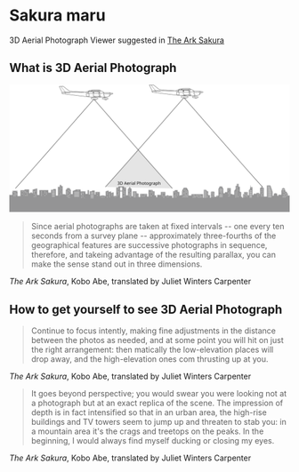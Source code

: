 <link rel="stylesheet" href="./media/readme.css">

# Sakura maru

3D Aerial Photograph Viewer suggested in [The Ark Sakura](https://en.wikipedia.org/wiki/The_Ark_Sakura)

## What is 3D Aerial Photograph

![3D Aerial Photo](/media/3d_aerial_photo.svg#thumbnail)

> Since aerial photographs are taken at fixed intervals -- one every ten seconds from a survey plane -- approximately three-fourths of the geographical features are successive photographs in sequence, therefore, and takeing advantage of the resulting parallax, you can make the sense stand out in three dimensions.

*The Ark Sakura*, Kobo Abe, translated by Juliet Winters Carpenter

## How to get yourself to see 3D Aerial Photograph

> Continue to focus intently, making fine adjustments in the distance between the photos as needed, and at some point you will hit on just the right arrangement: then matically the low-elevation places will drop away, and the high-elevation ones com thrusting up at you.

*The Ark Sakura*, Kobo Abe, translated by Juliet Winters Carpenter

> It goes beyond perspective; you would swear you were looking not at a photograph but at an exact replica of the scene. The impression of depth is in fact intensified so that in an urban area, the high-rise buildings and TV towers seem to jump up and threaten to stab you: in a mountain area it's the crags and treetops on the peaks. In the beginning, I would always find myself ducking or closing my eyes.

*The Ark Sakura*, Kobo Abe, translated by Juliet Winters Carpenter